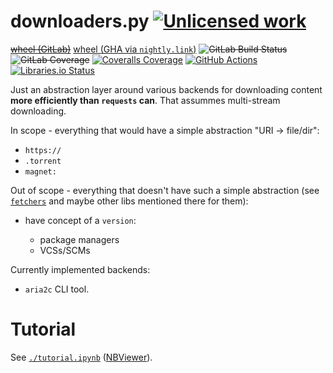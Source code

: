 downloaders.py [![Unlicensed work](https://raw.githubusercontent.com/unlicense/unlicense.org/master/static/favicon.png)](https://unlicense.org/)
===============
~~[wheel (GitLab)](https://gitlab.com/prebuilder/downloaders.py/-/jobs/artifacts/master/raw/dist/downloaders-0.CI-py3-none-any.whl?job=build)~~
[wheel (GHA via `nightly.link`)](https://nightly.link/prebuilder/downloaders.py/workflows/CI/master/downloaders-0.CI-py3-none-any.whl)
~~![GitLab Build Status](https://gitlab.com/KOLANICH/downloaders.py/badges/master/pipeline.svg)~~
~~![GitLab Coverage](https://gitlab.com/KOLANICH/downloaders.py/badges/master/coverage.svg)~~
[![Coveralls Coverage](https://img.shields.io/coveralls/prebuilder/downloaders.py.svg)](https://coveralls.io/r/prebuilder/downloaders.py)
[![GitHub Actions](https://github.com/prebuilder/downloaders.py/workflows/CI/badge.svg)](https://github.com/prebuilder/downloaders.py/actions/)
[![Libraries.io Status](https://img.shields.io/librariesio/github/prebuilder/downloaders.py.svg)](https://libraries.io/github/prebuilder/downloaders.py)

Just an abstraction layer around various backends for downloading content **more efficiently than `requests` can**. That assummes multi-stream downloading.

In scope - everything that would have a simple abstraction "URI -> file/dir":

* `https://`
* `.torrent`
* `magnet:`

Out of scope - everything that doesn't have such a simple abstraction (see [`fetchers`](https://github.com/prebuilder/fetchers.py) and maybe other libs mentioned there for them):

* have concept of a `version`:

	* package managers
	* VCSs/SCMs



Currently implemented backends:

* `aria2c` CLI tool.

# Tutorial

See [`./tutorial.ipynb`](./tutorial.ipynb) ([NBViewer](https://nbviewer.jupyter.org/github/prebuilder/downloaders.py/blob/master/tutorial.ipynb)).
